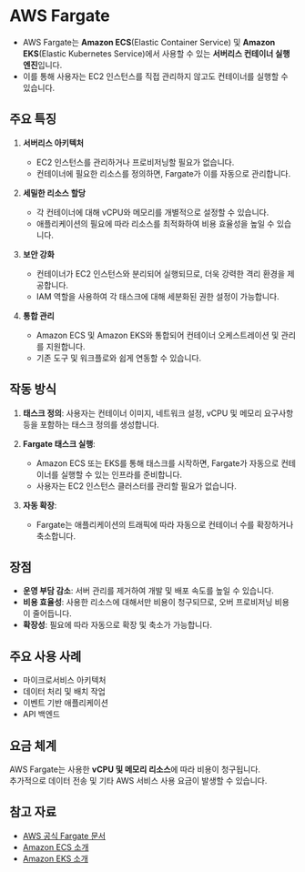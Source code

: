 
# AWS Fargate
- AWS Fargate는 **Amazon ECS**(Elastic Container Service) 및 **Amazon EKS**(Elastic Kubernetes Service)에서 사용할 수 있는 **서버리스 컨테이너 실행 엔진**입니다. 
- 이를 통해 사용자는 EC2 인스턴스를 직접 관리하지 않고도 컨테이너를 실행할 수 있습니다.

## 주요 특징

1. **서버리스 아키텍처**
    - EC2 인스턴스를 관리하거나 프로비저닝할 필요가 없습니다.
    - 컨테이너에 필요한 리소스를 정의하면, Fargate가 이를 자동으로 관리합니다.

2. **세밀한 리소스 할당**
    - 각 컨테이너에 대해 vCPU와 메모리를 개별적으로 설정할 수 있습니다.
    - 애플리케이션의 필요에 따라 리소스를 최적화하여 비용 효율성을 높일 수 있습니다.

3. **보안 강화**
    - 컨테이너가 EC2 인스턴스와 분리되어 실행되므로, 더욱 강력한 격리 환경을 제공합니다.
    - IAM 역할을 사용하여 각 태스크에 대해 세분화된 권한 설정이 가능합니다.

4. **통합 관리**
    - Amazon ECS 및 Amazon EKS와 통합되어 컨테이너 오케스트레이션 및 관리를 지원합니다.
    - 기존 도구 및 워크플로와 쉽게 연동할 수 있습니다.

## 작동 방식

1. **태스크 정의**:
   사용자는 컨테이너 이미지, 네트워크 설정, vCPU 및 메모리 요구사항 등을 포함하는 태스크 정의를 생성합니다.

2. **Fargate 태스크 실행**:
    - Amazon ECS 또는 EKS를 통해 태스크를 시작하면, Fargate가 자동으로 컨테이너를 실행할 수 있는 인프라를 준비합니다.
    - 사용자는 EC2 인스턴스 클러스터를 관리할 필요가 없습니다.

3. **자동 확장**:
    - Fargate는 애플리케이션의 트래픽에 따라 자동으로 컨테이너 수를 확장하거나 축소합니다.

## 장점

- **운영 부담 감소**: 서버 관리를 제거하여 개발 및 배포 속도를 높일 수 있습니다.
- **비용 효율성**: 사용한 리소스에 대해서만 비용이 청구되므로, 오버 프로비저닝 비용이 줄어듭니다.
- **확장성**: 필요에 따라 자동으로 확장 및 축소가 가능합니다.

## 주요 사용 사례

- 마이크로서비스 아키텍처
- 데이터 처리 및 배치 작업
- 이벤트 기반 애플리케이션
- API 백엔드

## 요금 체계

AWS Fargate는 사용한 **vCPU 및 메모리 리소스**에 따라 비용이 청구됩니다.  
추가적으로 데이터 전송 및 기타 AWS 서비스 사용 요금이 발생할 수 있습니다.

## 참고 자료

- [AWS 공식 Fargate 문서](https://aws.amazon.com/fargate/)
- [Amazon ECS 소개](https://aws.amazon.com/ecs/)
- [Amazon EKS 소개](https://aws.amazon.com/eks/)
